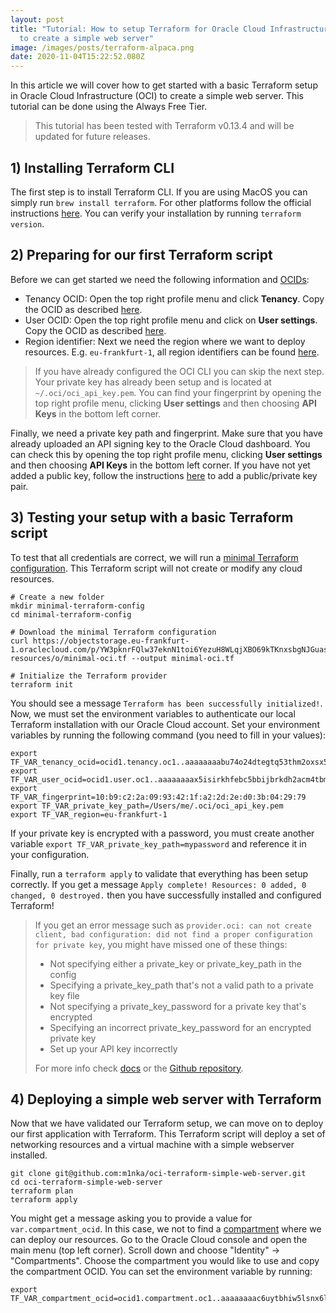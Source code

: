 ```yaml
---
layout: post
title: "Tutorial: How to setup Terraform for Oracle Cloud Infrastructure (OCI)
  to create a simple web server"
image: /images/posts/terraform-alpaca.png
date: 2020-11-04T15:22:52.080Z
---
```

In this article we will cover how to get started with a basic Terraform setup in Oracle Cloud Infrastructure (OCI) to create a simple web server. This tutorial can be done using the Always Free Tier.

> This tutorial has been tested with Terraform v0.13.4 and will be updated for future releases. 

## 1) Installing Terraform CLI

The first step is to install Terraform CLI. If you are using MacOS you can simply run `brew install terraform`. For other platforms follow the official instructions [here](https://learn.hashicorp.com/tutorials/terraform/install-cli). You can verify your installation by running `terraform version`.

## 2) Preparing for our first Terraform script

Before we can get started we need the following information and [OCIDs](https://docs.cloud.oracle.com/en-us/iaas/Content/General/Concepts/identifiers.htm):

- Tenancy OCID: Open the top right profile menu and click **Tenancy**. Copy the OCID as described [here](https://docs.cloud.oracle.com/en-us/iaas/Content/General/Concepts/identifiers.htm#tenancy_ocid).
- User OCID: Open the top right profile menu and click on **User settings**. Copy the OCID as described [here](https://docs.cloud.oracle.com/en-us/iaas/Content/API/Concepts/apisigningkey.htm#five).
- Region identifier: Next we need the region where we want to deploy resources. E.g. `eu-frankfurt-1`, all region identifiers can be found [here](https://docs.cloud.oracle.com/en-us/iaas/Content/General/Concepts/regions.htm#About).

> If you have already configured the OCI CLI you can skip the next step. Your private key has already been setup and is located at `~/.oci/oci_api_key.pem`. You can find your fingerprint by opening the top right profile menu, clicking **User settings** and then choosing **API Keys** in the bottom left corner.

Finally, we need a private key path and fingerprint. Make sure that you have already uploaded an API signing key to the Oracle Cloud dashboard. You can check this by opening the top right profile menu, clicking **User settings** and then choosing **API Keys** in the bottom left corner. If you have not yet added a public key, follow the instructions [here](https://docs.cloud.oracle.com/en-us/iaas/Content/Functions/Tasks/functionssetupapikey.htm) to add a public/private key pair. 

## 3) Testing your setup with a basic Terraform script

To test that all credentials are correct, we will run a [minimal Terraform configuration](https://objectstorage.eu-frankfurt-1.oraclecloud.com/p/YW3pknrFQlw37eknN1toi6YezuH8WLqjXBO69kTKnxsbgNJGuasyokZWKGDcfW5W/n/franqguxqsfs/b/public-resources/o/minimal-oci.tf). This Terraform script will not create or modify any cloud resources.

```
# Create a new folder
mkdir minimal-terraform-config
cd minimal-terraform-config

# Download the minimal Terraform configuration
curl https://objectstorage.eu-frankfurt-1.oraclecloud.com/p/YW3pknrFQlw37eknN1toi6YezuH8WLqjXBO69kTKnxsbgNJGuasyokZWKGDcfW5W/n/franqguxqsfs/b/public-resources/o/minimal-oci.tf --output minimal-oci.tf

# Initialize the Terraform provider 
terraform init
```

You should see a message `Terraform has been successfully initialized!`. Now, we must set the environment variables to authenticate our local Terraform installation with our Oracle Cloud account. Set your environment variables by running the following command (you need to fill in your values):

```
export TF_VAR_tenancy_ocid=ocid1.tenancy.oc1..aaaaaaaabu74o24dtegtq53thm2oxsx5mr6wbhtwefaos2rfwmzbtrujb3ya
export TF_VAR_user_ocid=ocid1.user.oc1..aaaaaaaax5isirkhfebc5bbijbrkdh2acm4tbmhatkc2ijmiftizzjh2tgcq
export TF_VAR_fingerprint=10:b9:c2:2a:09:93:42:1f:a2:2d:2e:d0:3b:04:29:79
export TF_VAR_private_key_path=/Users/me/.oci/oci_api_key.pem
export TF_VAR_region=eu-frankfurt-1
```

If your private key is encrypted with a password, you must create another variable `export TF_VAR_private_key_path=mypassword` and reference it in your configuration.

Finally, run a `terraform apply` to validate that everything has been setup correctly. If you get a message `Apply complete! Resources: 0 added, 0 changed, 0 destroyed.` then you have successfully installed and configured Terraform!

> If you get an error message such as `provider.oci: can not create client, bad configuration: did not find a proper configuration for private key`, you might have missed one of these things:
>
> - Not specifying either a private_key or private_key_path in the config
> - Specifying a private_key_path that's not a valid path to a private key file
> - Not specifying a private_key_password for a private key that's encrypted
> - Specifying an incorrect private_key_password for an encrypted private key
> - Set up your API key incorrectly
>
> For more info check [docs](https://registry.terraform.io/providers/hashicorp/oci/latest/docs) or the [Github repository](https://github.com/terraform-providers/terraform-provider-oci).

## 4) Deploying a simple web server with Terraform

Now that we have validated our Terraform setup, we can move on to deploy our first application with Terraform. This Terraform script will deploy a set of networking resources and a virtual machine with a simple webserver installed.

```
git clone git@github.com:m1nka/oci-terraform-simple-web-server.git
cd oci-terraform-simple-web-server
terraform plan
terraform apply
```

You might get a message asking you to provide a value for `var.compartment_ocid`. In this case, we not to find a [compartment](https://docs.cloud.oracle.com/en-us/iaas/Content/Identity/Tasks/managingcompartments.htm) where we can deploy our resources. Go to the Oracle Cloud console and open the main menu (top left corner). Scroll down and choose "Identity" -> "Compartments". Choose the compartment you would like to use and copy the compartment OCID. You can set the environment variable by running:

```
export TF_VAR_compartment_ocid=ocid1.compartment.oc1..aaaaaaaac6uytbhiw5lsnx6lbdlw7bajgf7uhoitnn7ryknuhyi5fdw537sa
```

